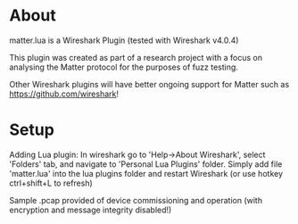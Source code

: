 # About

matter.lua is a Wireshark Plugin (tested with Wireshark v4.0.4)

This plugin was created as part of a research project with a focus on analysing the Matter protocol for the purposes of fuzz testing.

Other Wireshark plugins will have better ongoing support for Matter such as https://github.com/wireshark!

# Setup

Adding Lua plugin: In wireshark go to 'Help->About Wireshark', select 'Folders' tab, and navigate to 'Personal Lua Plugins' folder.
Simply add file 'matter.lua' into the lua plugins folder and restart Wireshark (or use hotkey ctrl+shift+L to refresh)

Sample .pcap provided of device commissioning and operation (with encryption and message integrity disabled!)
